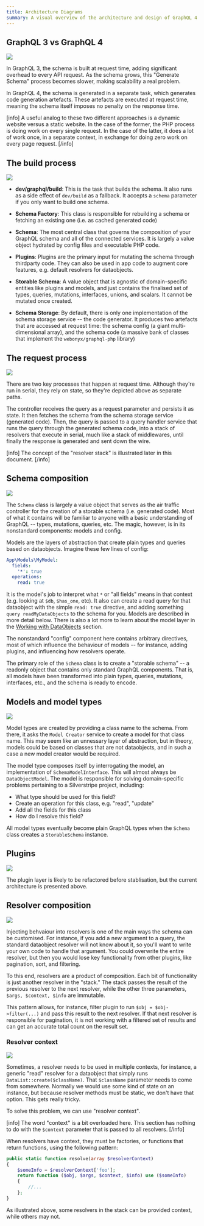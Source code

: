 ```yaml
---
title: Architecture Diagrams
summary: A visual overview of the architecture and design of GraphQL 4
---
```



## GraphQL 3 vs GraphQL 4

![](../../_images/graphql/graphql3_vs_4.png)

In GraphQL 3, the schema is built at request time, adding significant overhead to every API request. As the schema grows, this "Generate Schema" process becomes slower, making scalability a real problem.

In GraphQL 4, the schema is generated in a separate task, which generates code generation artefacts. These artefacts are executed at request time, meaning the schema itself imposes no penalty on the response time.

[info]
A useful analog to these two different approaches is a dynamic website versus a static website. In the case of the former, the PHP process is doing work on every single request. In the case of the latter, it does a lot of work once, in a separate context, in exchange for doing zero work on every page request.
[/info]

## The build process

![](../../_images/graphql/build_process.png)

* **dev/graphql/build**: This is the task that builds the schema. It also runs as a side effect of `dev/build` as a fallback. It accepts a `schema` parameter if you only want to build one schema.

* **Schema Factory**: This class is responsible for rebuilding a schema or fetching an existing one (i.e. as cached generated code)

* **Schema**: The most central class that governs the composition of your GraphQL schema and all of the connected services. It is largely a value object hydrated by config files and executable PHP code.

* **Plugins**: Plugins are the primary input for mutating the schema through thirdparty code. They can also be used in app code to augment core features, e.g. default resolvers for dataobjects.

* **Storable Schema**: A value object that is agnostic of domain-specific entities like plugins and models, and just contains the finalised set of types, queries, mutations, interfaces, unions, and scalars. It cannot be mutated once created.

* **Schema Storage**: By default, there is only one implementation of the schema storage service -- the code generator. It produces two artefacts that are accessed at request time: the schema config (a giant multi-dimensional array), and the schema code (a massive bank of classes that implement the `webonyx/graphql-php` library)

## The request process

![](../../_images/graphql/request_process.png)

There are two key processes that happen at request time. Although they're run in serial, they rely on state, so they're depicted above as separate paths.

The controller receives the query as a request parameter and persists it as state. It then fetches the schema from the schema storage service (generated code). Then, the query is passed to a query handler service that runs the query through the generated schema code, into a stack of resolvers that execute in serial, much like a stack of middlewares, until finally the response is generated and sent down the wire.

[info]
The concept of the "resolver stack" is illustrated later in this document.
[/info]

## Schema composition

![](../../_images/graphql/schema_composition.png)

The `Schema` class is largely a value object that serves as the air traffic controller for the creation of a storable schema (i.e. generated code). Most of what it contains will be familiar to anyone with a basic understanding of GraphQL -- types, mutations, queries, etc. The magic, however, is in its nonstandard components: models and config.

Models are the layers of abstraction that create plain types and queries based on dataobjects. Imagine these few lines of config:

```yaml
App\Models\MyModel:
  fields:
    '*': true
  operations:
    read: true
```

It is the model's job to interpret what `*` or "all fields" means in that context (e.g. looking at `$db`, `$has_one`, etc). It also can create a read query for that dataobject with the simple `read: true` directive, and adding something `query readMyDataObjects` to the schema for you. Models are described in more detail below. There is also a lot more to learn about the model layer in the [Working with DataObjects](../working_with_dataobjects) section.

The nonstandard "config" component here contains arbitrary directives, most of which influence the behaviour of models -- for instance, adding plugins, and influencing how resolvers operate.

The primary role of the `Schema` class is to create a "storable schema" -- a readonly object that contains only standard GraphQL components. That is, all models have been transformed into plain types, queries, mutations, interfaces, etc., and the schema is ready to encode.

## Models and model types

![](../../_images/graphql/models.png)

Model types are created by providing a class name to the schema. From there, it asks the `Model Creator` service to create a model for that class name. This may seem like an unnessary layer of abstraction, but in theory, models could be based on classes that are not dataobjects, and in such a case a new model creator would be required.

The model type composes itself by interrogating the model, an implementation of `SchemaModelInterface`. This will almost always be `DataObjectModel`. The model is responsible for solving domain-specific problems pertaining to a Silverstripe project, including:

* What type should be used for this field?
* Create an operation for this class, e.g. "read", "update"
* Add all the fields for this class
* How do I resolve this field?

All model types eventually become plain GraphQL types when the `Schema` class creates a `StorableSchema` instance.

## Plugins

![](../../_images/graphql/plugins.png)

The plugin layer is likely to be refactored before stablisation, but the current architecture is presented above.

## Resolver composition

![](../../_images/graphql/resolver_composition.png)

Injecting behvaiour into resolvers is one of the main ways the schema can be customised. For instance, if you add a new argument to a query, the standard dataobject resolver will not know about it, so you'll want to write your own code to handle that argument. You could overwrite the entire resolver, but then you would lose key functionality from other plugins, like pagination, sort, and filtering.

To this end, resolvers are a product of composition. Each bit of functionality is just another resolver in the "stack." The stack passes the result of the previous resolver to the next resolver, while the other three parameters, `$args, $context, $info` are immutable.

This pattern allows, for instance, filter plugin to run `$obj = $obj->filter(...)` and pass this result to the next resolver. If that next resolver is responsible for pagination, it is not working with a filtered set of results and can get an accurate total count on the result set.

### Resolver context

![](../../_images/graphql/resolver_context.png)

Sometimes, a resolver needs to be used in multiple contexts, for instance, a generic "read" resolver for a dataobject that simply runs `DataList::create($className)`. That `$className` parameter needs to come from somewhere. Normally we would use some kind of state on an instance, but because resolver methods must be static, we don't have that option. This gets really tricky.

To solve this problem, we can use "resolver context".

[info]
The word "context" is a bit overloaded here. This section has nothing to do with the `$context` parameter that is passed to all resolvers.
[/info]

When resolvers have context, they must be factories, or functions that return functions, using the following pattern:

```php
public static function resolve(array $resolverContext)
{
    $someInfo = $resolverContext['foo'];
    return function ($obj, $args, $context, $info) use ($someInfo)
    {
        //... 
    };
}
```

As illustrated above, some resolvers in the stack can be provided context, while others may not.







